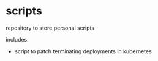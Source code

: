 # scripts

repository to store personal scripts

includes: 
- script to patch terminating deployments in kubernetes
